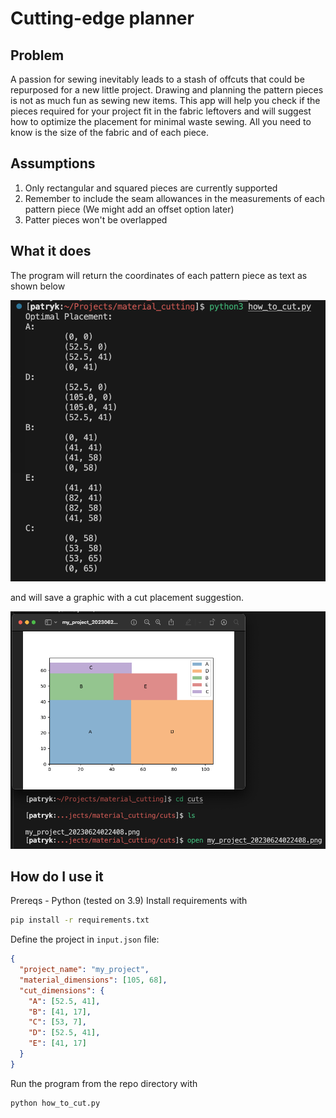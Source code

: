 # Cutting-edge planner
## Problem 
A passion for sewing inevitably leads to a stash of offcuts that could be repurposed for a new little project. Drawing and planning the pattern pieces is not as much fun as sewing new items. This app will help you check if the pieces required for your project fit in the fabric leftovers and will suggest how to optimize the placement for minimal waste sewing. All you need to know is the size of the fabric and of each piece.

## Assumptions
1. Only rectangular and squared pieces are currently supported 
2. Remember to include the seam allowances in the measurements of each pattern piece (We might add an offset option later)
3. Patter pieces won't be overlapped

## What it does
The program will return the coordinates of each pattern piece as text as shown below

<p align="center">
  <img src="./images/coordinates.png" />
</p>

and will save a graphic with a cut placement suggestion.

<p align="center">
  <img src="./images/result.png" />
</p>

## How do I use it
Prereqs - Python (tested on 3.9)
Install requirements with
```bash
pip install -r requirements.txt
```

Define the project in `input.json` file:
```json
{
  "project_name": "my_project",
  "material_dimensions": [105, 68],
  "cut_dimensions": {
    "A": [52.5, 41],
    "B": [41, 17],
    "C": [53, 7],
    "D": [52.5, 41],
    "E": [41, 17]
  }
}

```

Run the program from the repo directory with 
```bash
python how_to_cut.py
```
